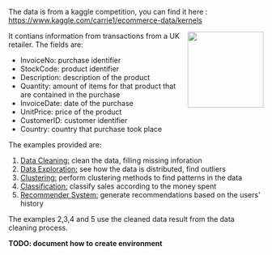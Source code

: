 

The data is from a kaggle competition, you can find it here : https://www.kaggle.com/carrie1/ecommerce-data/kernels  

<div>
<img src="https://cdn.pixabay.com/photo/2016/09/30/19/10/ecommerce-1706103_1280.png" width="150" align="right"/>
</div>

It contians information from transactions from a UK retailer. The fields are: 
- InvoiceNo: purchase identifier
- StockCode: product identifier
- Description: description of the product
- Quantity: amount of items for that product that are contained in the purchase
- InvoiceDate: date of the purchase
- UnitPrice: price of the product
- CustomerID: customer identifier 
- Country: country that purchase took place

The examples provided are: 

1. [Data Cleaning:](data_cleaning.ipynb) clean the data, filling missing inforation
2. [Data Exploration:](data_exploration.ipynb) see how the data is distributed, find outliers  
3. [Clustering:](clustering.ipynb) perform clustering methods to find patterns in the data
4. [Classification:](classification.ipynb) classify sales according to the money spent 
5. [Recommender System:](recommender-system.ipynb) generate recommendations based on the users' history 


The examples 2,3,4 and 5 use the cleaned data result from the data cleaning process.

**TODO: document how to create environment**
